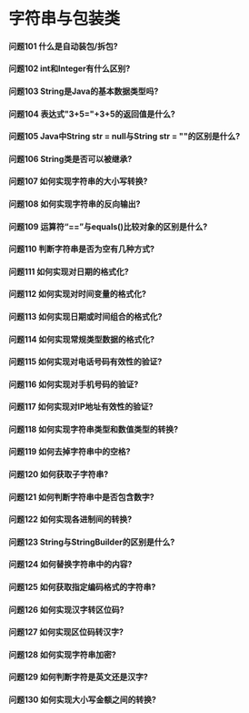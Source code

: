 字符串与包装类
========
#### 问题101 什么是自动装包/拆包?
#### 问题102 int和Integer有什么区别?
#### 问题103 String是Java的基本数据类型吗?
#### 问题104 表达式"3+5="+3+5的返回值是什么?
#### 问题105 Java中String str = null与String str = ""的区别是什么?
#### 问题106 String类是否可以被继承?
#### 问题107 如何实现字符串的大小写转换?
#### 问题108 如何实现字符串的反向输出?
#### 问题109 运算符“==”与equals()比较对象的区别是什么?
#### 问题110 判断字符串是否为空有几种方式?
#### 问题111 如何实现对日期的格式化?
#### 问题112 如何实现对时间变量的格式化?
#### 问题113 如何实现日期或时间组合的格式化?
#### 问题114 如何实现常规类型数据的格式化?
#### 问题115 如何实现对电话号码有效性的验证?
#### 问题116 如何实现对手机号码的验证?
#### 问题117 如何实现对IP地址有效性的验证?
#### 问题118 如何实现字符串类型和数值类型的转换?
#### 问题119 如何去掉字符串中的空格?
#### 问题120 如何获取子字符串?
#### 问题121 如何判断字符串中是否包含数字?
#### 问题122 如何实现各进制间的转换?
#### 问题123 String与StringBuilder的区别是什么?
#### 问题124 如何替换字符串中的内容?
#### 问题125 如何获取指定编码格式的字符串?
#### 问题126 如何实现汉字转区位码?
#### 问题127 如何实现区位码转汉字?
#### 问题128 如何实现字符串加密?
#### 问题129 如何判断字符是英文还是汉字?
#### 问题130 如何实现大小写金额之间的转换?












